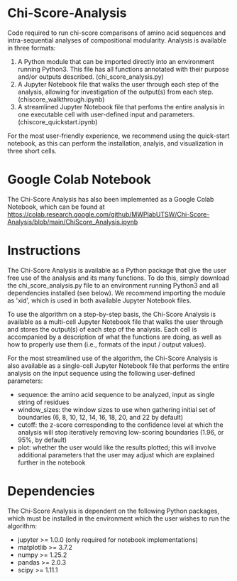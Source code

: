 # Chi-Score-Analysis
Code required to run chi-score comparisons of amino acid sequences and intra-sequential analyses of compositional modularity. Analysis is available in three formats:
1. A Python module that can be imported directly into an environment running Python3. This file has all functions annotated with their purpose and/or outputs described. (chi_score_analysis.py)
2. A Jupyter Notebook file that walks the user through each step of the analysis, allowing for investigation of the output(s) from each step. (chiscore_walkthrough.ipynb)
3. A streamlined Jupyter Notebook file that perfoms the entire analysis in one executable cell with user-defined input and parameters. (chiscore_quickstart.ipynb)

For the most user-friendly experience, we recommend using the quick-start notebook, as this can perform the installation, analyis, and visualization in three short cells. 

# Google Colab Notebook
The Chi-Score Analysis has also been implemented as a Google Colab Notebook, which can be found at https://colab.research.google.com/github/MWPlabUTSW/Chi-Score-Analysis/blob/main/ChiScore_Analysis.ipynb

# Instructions
The Chi-Score Analysis is available as a Python package that give the user free use of the analysis and its many functions. To do this, simply download the chi_score_analysis.py file to an environment running Python3 and all dependencies installed (see below). We recommend importing the module as 'xid', which is used in both available Jupyter Notebook files.

To use the algorithm on a step-by-step basis, the Chi-Score Analysis is available as a multi-cell Jupyter Notebook file that walks the user through and stores the output(s) of each step of the analysis. Each cell is accompanied by a description of what the functions are doing, as well as how to properly use them (i.e.,  formats of the input / output values).

For the most streamlined use of the algorithm, the Chi-Score Analysis is also available as a single-cell Jupyter Notebook file that performs the entire analysis on the input sequence using the following user-defined parameters:
- sequence: the amino acid sequence to be analyzed, input as single string of residues
- window_sizes: the window sizes to use when gathering initial set of boundaries (6, 8, 10, 12, 14, 16, 18, 20, and 22 by default)
- cutoff: the z-score corresponding to the confidence level at which the analysis will stop iteratively removing low-scoring boundaries (1.96, or 95%, by default)
- plot: whether the user would like the results plotted; this will involve additional parameters that the user may adjust which are explained further in the notebook

# Dependencies
The Chi-Score Analysis is dependent on the following Python packages, which must be installed in the environment which the user wishes to run the algorithm:
- jupyter >= 1.0.0 (only required for notebook implementations)
- matplotlib >= 3.7.2
- numpy >= 1.25.2
- pandas >= 2.0.3
- scipy >= 1.11.1
